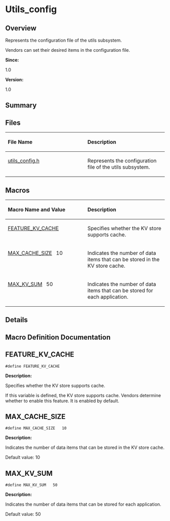 # Utils\_config<a name="ZH-CN_TOPIC_0000001055515018"></a>

## **Overview**<a name="section1843701815191846"></a>

Represents the configuration file of the utils subsystem. 

Vendors can set their desired items in the configuration file.

**Since:**

1.0

**Version:**

1.0

## **Summary**<a name="section1694083447191846"></a>

## Files<a name="files"></a>

<a name="table1890727405191846"></a>
<table><thead align="left"><tr id="row353183276191846"><th class="cellrowborder" valign="top" width="50%" id="mcps1.1.3.1.1"><p id="p1129897927191846"><a name="p1129897927191846"></a><a name="p1129897927191846"></a>File Name</p>
</th>
<th class="cellrowborder" valign="top" width="50%" id="mcps1.1.3.1.2"><p id="p1358928501191846"><a name="p1358928501191846"></a><a name="p1358928501191846"></a>Description</p>
</th>
</tr>
</thead>
<tbody><tr id="row705672577191846"><td class="cellrowborder" valign="top" width="50%" headers="mcps1.1.3.1.1 "><p id="p904554909191846"><a name="p904554909191846"></a><a name="p904554909191846"></a><a href="utils_config-h.md">utils_config.h</a></p>
</td>
<td class="cellrowborder" valign="top" width="50%" headers="mcps1.1.3.1.2 "><p id="p2048228695191846"><a name="p2048228695191846"></a><a name="p2048228695191846"></a>Represents the configuration file of the utils subsystem. </p>
</td>
</tr>
</tbody>
</table>

## Macros<a name="define-members"></a>

<a name="table448810751191846"></a>
<table><thead align="left"><tr id="row1082995962191846"><th class="cellrowborder" valign="top" width="50%" id="mcps1.1.3.1.1"><p id="p1907032404191846"><a name="p1907032404191846"></a><a name="p1907032404191846"></a>Macro Name and Value</p>
</th>
<th class="cellrowborder" valign="top" width="50%" id="mcps1.1.3.1.2"><p id="p1973323971191846"><a name="p1973323971191846"></a><a name="p1973323971191846"></a>Description</p>
</th>
</tr>
</thead>
<tbody><tr id="row1797247169191846"><td class="cellrowborder" valign="top" width="50%" headers="mcps1.1.3.1.1 "><p id="p34374802191846"><a name="p34374802191846"></a><a name="p34374802191846"></a><a href="Utils_config.md#gad3d71669516ef0bb50e2b105507a6b29">FEATURE_KV_CACHE</a></p>
</td>
<td class="cellrowborder" valign="top" width="50%" headers="mcps1.1.3.1.2 "><p id="p1350513232191846"><a name="p1350513232191846"></a><a name="p1350513232191846"></a>Specifies whether the KV store supports cache. </p>
</td>
</tr>
<tr id="row670155005191846"><td class="cellrowborder" valign="top" width="50%" headers="mcps1.1.3.1.1 "><p id="p821752142191846"><a name="p821752142191846"></a><a name="p821752142191846"></a><a href="Utils_config.md#ga6c8469dfe973ac952cf40394bd2c160b">MAX_CACHE_SIZE</a>&nbsp;&nbsp;&nbsp;10</p>
</td>
<td class="cellrowborder" valign="top" width="50%" headers="mcps1.1.3.1.2 "><p id="p1055248294191846"><a name="p1055248294191846"></a><a name="p1055248294191846"></a>Indicates the number of data items that can be stored in the KV store cache. </p>
</td>
</tr>
<tr id="row654483972191846"><td class="cellrowborder" valign="top" width="50%" headers="mcps1.1.3.1.1 "><p id="p1862764481191846"><a name="p1862764481191846"></a><a name="p1862764481191846"></a><a href="Utils_config.md#ga4f258bd7d7d52c6770cce77f3e16ce72">MAX_KV_SUM</a>&nbsp;&nbsp;&nbsp;50</p>
</td>
<td class="cellrowborder" valign="top" width="50%" headers="mcps1.1.3.1.2 "><p id="p1667135483191846"><a name="p1667135483191846"></a><a name="p1667135483191846"></a>Indicates the number of data items that can be stored for each application. </p>
</td>
</tr>
</tbody>
</table>

## **Details**<a name="section1101286426191846"></a>

## **Macro Definition Documentation**<a name="section862288960191846"></a>

## FEATURE\_KV\_CACHE<a name="gad3d71669516ef0bb50e2b105507a6b29"></a>

```
#define FEATURE_KV_CACHE
```

 **Description:**

Specifies whether the KV store supports cache. 

If this variable is defined, the KV store supports cache. Vendors determine whether to enable this feature. It is enabled by default. 

## MAX\_CACHE\_SIZE<a name="ga6c8469dfe973ac952cf40394bd2c160b"></a>

```
#define MAX_CACHE_SIZE   10
```

 **Description:**

Indicates the number of data items that can be stored in the KV store cache. 

Default value: 10 

## MAX\_KV\_SUM<a name="ga4f258bd7d7d52c6770cce77f3e16ce72"></a>

```
#define MAX_KV_SUM   50
```

 **Description:**

Indicates the number of data items that can be stored for each application. 

Default value: 50 

